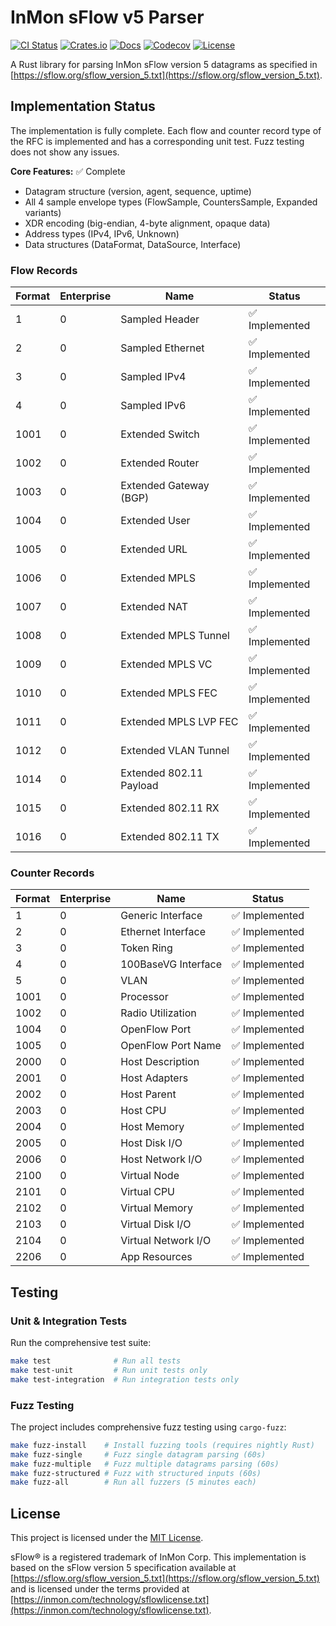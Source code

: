 # InMon sFlow v5 Parser

[![CI Status](https://img.shields.io/github/actions/workflow/status/nxthdr/sflow-parser/ci.yml?logo=github&label=build)](https://github.com/nxthdr/sflow-parser/actions/workflows/ci.yml)
[![Crates.io](https://img.shields.io/crates/v/sflow-parser?color=blue&logo=rust)](https://crates.io/crates/sflow-parser)
[![Docs](https://img.shields.io/docsrs/sflow-parser?logo=rust)](https://docs.rs/sflow-parser)
[![Codecov](https://img.shields.io/codecov/c/github/nxthdr/sflow-parser?logo=codecov)](https://codecov.io/gh/nxthdr/sflow-parser)
[![License](https://img.shields.io/crates/l/sflow-parser)](LICENSE)

A Rust library for parsing InMon sFlow version 5 datagrams as specified in [https://sflow.org/sflow_version_5.txt](https://sflow.org/sflow_version_5.txt).

## Implementation Status

The implementation is fully complete. Each flow and counter record type of the RFC is implemented and has a corresponding unit test.
Fuzz testing does not show any issues.

**Core Features:** ✅ Complete
- Datagram structure (version, agent, sequence, uptime)
- All 4 sample envelope types (FlowSample, CountersSample, Expanded variants)
- XDR encoding (big-endian, 4-byte alignment, opaque data)
- Address types (IPv4, IPv6, Unknown)
- Data structures (DataFormat, DataSource, Interface)

### Flow Records

| Format | Enterprise | Name | Status |
|--------|-----------|------|--------|
| 1 | 0 | Sampled Header | ✅ Implemented |
| 2 | 0 | Sampled Ethernet | ✅ Implemented |
| 3 | 0 | Sampled IPv4 | ✅ Implemented |
| 4 | 0 | Sampled IPv6 | ✅ Implemented |
| 1001 | 0 | Extended Switch | ✅ Implemented |
| 1002 | 0 | Extended Router | ✅ Implemented |
| 1003 | 0 | Extended Gateway (BGP) | ✅ Implemented |
| 1004 | 0 | Extended User | ✅ Implemented |
| 1005 | 0 | Extended URL | ✅ Implemented |
| 1006 | 0 | Extended MPLS | ✅ Implemented |
| 1007 | 0 | Extended NAT | ✅ Implemented |
| 1008 | 0 | Extended MPLS Tunnel | ✅ Implemented |
| 1009 | 0 | Extended MPLS VC | ✅ Implemented |
| 1010 | 0 | Extended MPLS FEC | ✅ Implemented |
| 1011 | 0 | Extended MPLS LVP FEC | ✅ Implemented |
| 1012 | 0 | Extended VLAN Tunnel | ✅ Implemented |
| 1014 | 0 | Extended 802.11 Payload | ✅ Implemented |
| 1015 | 0 | Extended 802.11 RX | ✅ Implemented |
| 1016 | 0 | Extended 802.11 TX | ✅ Implemented |

### Counter Records

| Format | Enterprise | Name | Status |
|--------|-----------|------|--------|
| 1 | 0 | Generic Interface | ✅ Implemented |
| 2 | 0 | Ethernet Interface | ✅ Implemented |
| 3 | 0 | Token Ring | ✅ Implemented |
| 4 | 0 | 100BaseVG Interface | ✅ Implemented |
| 5 | 0 | VLAN | ✅ Implemented |
| 1001 | 0 | Processor | ✅ Implemented |
| 1002 | 0 | Radio Utilization | ✅ Implemented |
| 1004 | 0 | OpenFlow Port | ✅ Implemented |
| 1005 | 0 | OpenFlow Port Name | ✅ Implemented |
| 2000 | 0 | Host Description | ✅ Implemented |
| 2001 | 0 | Host Adapters | ✅ Implemented |
| 2002 | 0 | Host Parent | ✅ Implemented |
| 2003 | 0 | Host CPU | ✅ Implemented |
| 2004 | 0 | Host Memory | ✅ Implemented |
| 2005 | 0 | Host Disk I/O | ✅ Implemented |
| 2006 | 0 | Host Network I/O | ✅ Implemented |
| 2100 | 0 | Virtual Node | ✅ Implemented |
| 2101 | 0 | Virtual CPU | ✅ Implemented |
| 2102 | 0 | Virtual Memory | ✅ Implemented |
| 2103 | 0 | Virtual Disk I/O | ✅ Implemented |
| 2104 | 0 | Virtual Network I/O | ✅ Implemented |
| 2206 | 0 | App Resources | ✅ Implemented |

## Testing

### Unit & Integration Tests

Run the comprehensive test suite:
```bash
make test              # Run all tests
make test-unit         # Run unit tests only
make test-integration  # Run integration tests only
```

### Fuzz Testing

The project includes comprehensive fuzz testing using `cargo-fuzz`:

```bash
make fuzz-install    # Install fuzzing tools (requires nightly Rust)
make fuzz-single     # Fuzz single datagram parsing (60s)
make fuzz-multiple   # Fuzz multiple datagrams parsing (60s)
make fuzz-structured # Fuzz with structured inputs (60s)
make fuzz-all        # Run all fuzzers (5 minutes each)
```

## License

This project is licensed under the [MIT License](LICENSE).

sFlow® is a registered trademark of InMon Corp. This implementation is based on the
sFlow version 5 specification available at [https://sflow.org/sflow_version_5.txt](https://sflow.org/sflow_version_5.txt) and
is licensed under the terms provided at [https://inmon.com/technology/sflowlicense.txt](https://inmon.com/technology/sflowlicense.txt).
